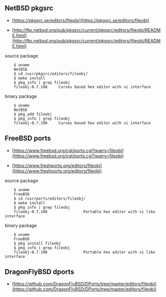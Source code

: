## NetBSD pkgsrc

+ [https://pkgsrc.se/editors/fileobj](https://pkgsrc.se/editors/fileobj)

+ [http://ftp.netbsd.org/pub/pkgsrc/current/pkgsrc/editors/fileobj/README.html](http://ftp.netbsd.org/pub/pkgsrc/current/pkgsrc/editors/fileobj/README.html)

source package

        $ uname
        NetBSD
        $ cd /usr/pkgsrc/editors/fileobj/
        $ make install
        $ pkg_info | grep fileobj
        fileobj-0.7.108     Curses based hex editor with vi interface

binary package

        $ uname
        NetBSD
        $ pkg_add fileobj
        $ pkg_info | grep fileobj
        fileobj-0.7.108     Curses based hex editor with vi interface

## FreeBSD ports

+ [https://www.freebsd.org/cgi/ports.cgi?query=fileobj](https://www.freebsd.org/cgi/ports.cgi?query=fileobj)

+ [https://www.freshports.org/editors/fileobj](https://www.freshports.org/editors/fileobj)

source package

        $ uname
        FreeBSD
        $ cd /usr/ports/editors/fileobj/
        $ make install
        $ pkg info | grep fileobj
        fileobj-0.7.108                Portable hex editor with vi like interface

binary package

        $ uname
        FreeBSD
        $ pkg install fileobj
        $ pkg info | grep fileobj
        fileobj-0.7.108                Portable hex editor with vi like interface

## DragonFlyBSD dports

+ [https://github.com/DragonFlyBSD/DPorts/tree/master/editors/fileobj](https://github.com/DragonFlyBSD/DPorts/tree/master/editors/fileobj)
